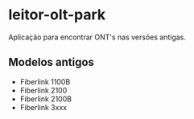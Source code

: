 # leitor-olt-park
Aplicação para encontrar ONT's nas versões antigas.


## Modelos antigos

* Fiberlink 1100B<br>
* Fiberlink 2100<br>
* Fiberlink 2100B<br>
* Fiberlink 3xxx<br>
